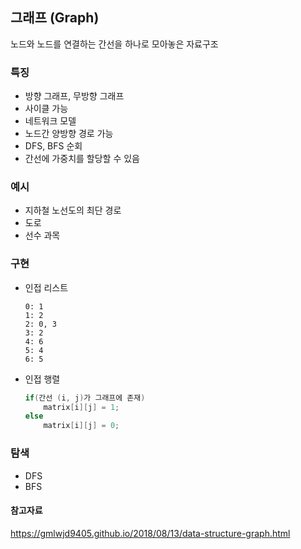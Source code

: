 ## 그래프 (Graph)

노드와 노드를 연결하는 간선을 하나로 모아놓은 자료구조

### 특징

- 방향 그래프, 무방향 그래프
- 사이클 가능
- 네트워크 모델
- 노드간 양방향 경로 가능
- DFS, BFS 순회
- 간선에 가중치를 할당할 수 있음

### 예시

- 지하철 노선도의 최단 경로
- 도로
- 선수 과목

### 구현

- 인접 리스트
  ```
  0: 1
  1: 2
  2: 0, 3
  3: 2
  4: 6
  5: 4
  6: 5
  ```
- 인접 행렬
  ```java
  if(간선 (i, j)가 그래프에 존재)
      matrix[i][j] = 1;
  else
      matrix[i][j] = 0;
  ```

### 탐색

- DFS
- BFS

#### 참고자료

https://gmlwjd9405.github.io/2018/08/13/data-structure-graph.html
